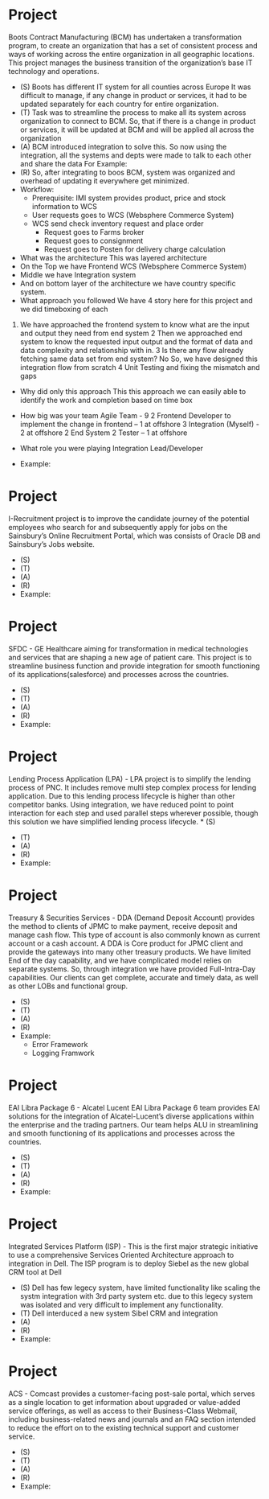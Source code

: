 # Project 
Boots Contract Manufacturing (BCM) has undertaken a transformation program, to create an organization that has a set of consistent process and ways of working across the entire organization in all geographic locations. This project manages the business transition of the organization’s base IT technology and operations.
* (S) Boots has different IT system for all counties across Europe
It was difficult to manage, if any change in product or services, it had to be updated separately for each country for entire organization.
* (T) Task was to streamline the process to make all its system across organization to connect to BCM. So, that if there is a change in product or services, it will be updated at BCM and will be applied all across the organization
* (A) BCM introduced integration to solve this. So now using the integration, all the systems and depts were made to talk to each other and share the data 
For Example: 
* (R) So, after integrating to boos BCM, system was organized and overhead of updating it everywhere get minimized.
* Workflow:
  * Prerequisite: IMI system provides product, price and stock information to WCS
  * User requests goes to WCS (Websphere Commerce System)
  * WCS send check inventory request and place order
    * Request goes to Farms broker
    * Request goes to consignment
    * Request goes to Posten for delivery charge calculation
* What was the architecture
This was layered architecture 
* On the Top we have Frontend WCS (Websphere Commerce System) 
* Middle we have Integration system 
* And on bottom layer of the architecture we have country specific system.
* What approach you followed
We have 4 story here for this project and we did timeboxing of each
1.	We have approached the frontend system to know what are the input and output they need from end system
2	Then we approached end system to know the requested input output and the format of data and data complexity and relationship with in.
3	Is there any flow already fetching same data set from end system? No
So, we have designed this integration flow from scratch
4	Unit Testing and fixing the mismatch and gaps                 

* Why did only this approach
This this approach we can easily able to identify the work and completion based on time box

* How big was your team
Agile Team - 9
2 Frontend Developer to implement the change in frontend – 1 at offshore
3 Integration (Myself) - 2 at offshore
2 End System 
2 Tester – 1 at offshore

* What role you were playing
Integration Lead/Developer

* Example:

# Project 
I-Recruitment project is to improve the candidate journey of the potential employees who search for and subsequently apply for jobs on the Sainsbury’s Online Recruitment Portal, which was consists of Oracle DB and Sainsbury’s Jobs website. 
* (S)
* (T)
* (A)
* (R)
* Example:

# Project 
SFDC - GE Healthcare aiming for transformation in medical technologies and services that are shaping a new age of patient care. This project is to streamline business function and provide integration for smooth functioning of its applications(salesforce) and processes across the countries. 
* (S)
* (T)
* (A)
* (R)
* Example:

# Project
Lending Process Application (LPA) - LPA project is to simplify the lending process of PNC.  It includes remove multi step complex process for lending application. Due to this lending process lifecycle is higher than other competitor banks.  Using integration, we have reduced point to point interaction for each step and used parallel steps wherever possible, though this solution we have simplified lending process lifecycle.                                                                         * (S)
* (T)
* (A)
* (R)                      
* Example:

# Project
Treasury & Securities Services - DDA (Demand Deposit Account) provides the method to clients of JPMC to make payment, receive deposit and manage cash flow. This type of account is also commonly known as current account or a cash account.  A DDA is Core product for JPMC client and provide the gateways into many other treasury products. We have limited End of the day capability, and we have complicated model relies on separate systems. So, through integration we have provided Full-Intra-Day capabilities. Our clients can get complete, accurate and timely data, as well as other LOBs and functional group. 
* (S)
* (T)
* (A)
* (R)
* Example:
  * Error Framework
  * Logging Framwork

# Project 
EAI Libra Package 6 - Alcatel Lucent EAI Libra Package 6 team provides EAI solutions for the integration of Alcatel-Lucent’s diverse applications within the enterprise and the trading partners. Our team helps ALU in streamlining and smooth functioning of its applications and processes across the countries.
* (S)
* (T)
* (A)
* (R)
* Example:

# Project 
Integrated Services Platform (ISP) - This is the first major strategic initiative to use a comprehensive Services Oriented Architecture approach to integration in Dell. The ISP program is to deploy Siebel as the new global CRM tool at Dell
* (S) Dell has few legecy system, have limited functionality like scaling the systm integration with 3rd party system etc. due to this legecy system was isolated and very difficult to implement any functionality. 
* (T) Dell interduced a new system Sibel CRM and integration 
* (A)
* (R)
* Example:

# Project 
ACS - Comcast provides a customer-facing post-sale portal, which serves as a single location to get information about upgraded or value-added service offerings, as well as access to their Business-Class Webmail, including business-related news and journals and an FAQ section intended to reduce the effort on to the existing technical support and customer service. 
* (S)
* (T)
* (A)
* (R)
* Example:
